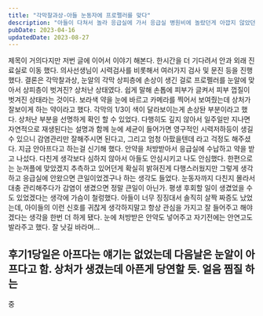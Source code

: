 ```yaml
---
title: "각막찰과상-아들 눈동자에 프로펠러를 맞다"
description: "아들이 다쳐서 놀라 응급실에 가서 응급실 병원비에 놀랐던게 아깝지 않았던 것에 관련한 심오하지 않은 이야기"
pubDate: 2023-04-16
updatedDate: 2023-08-27
---
```


제목이 거의다지만 저번 글에 이어서 이야기 해본다.
한시간을 더 기다려서 안과 외래 진료실로 이동 했다.
의사선생님이 시력검사를 비롯해서 여러가지 검사 및 문진 등을 진행했다.
결론은 각막찰과상, 눈알의 각막 상피층에 손상이 생긴 걸로 프로펠러를 눈알에 맞아서 상피층이 벗겨진?
상처난 상태였다.
쉽게 말해 손톱에 피부가 글켜서 피부 껍질이 벗겨진 상태라는 것이다.
보라색 약을 눈에 바르고 카메라를 찍어서 보여줬는데 상처가 잘보이게 하는 약이라고 했다.
각막의 1/3이 색이 달라보이는게 손상돤 부분이라고 했다.
상처난 부분을 선명하게 확인 할 수 있었다.
다행히도 깊지 않아서 일주일만 지나면 자연적으로 재생된다는 설명과 함께 눈에 세균이 들어가면 영구적인 시력저하등이 생길수 있으니 감염관리만 잘해주시면 된다고, 그리고 엄청 아팠을텐데 라고 걱정도 해주셨다.
지금 안아프다고 하는걸 신기해 했다.
안약을 처방받아서 응급실에 수납하고 약을 받고 나섰다.
다친게 생각보다 심하지 않아서 아들도 안심시키고 나도 안심했다.
한편으로는 눈꺼플에 맞았겠지 추측하고 있어던게 확실히 밝혀진게 다행스러웠지만 그렇게 생각하고 응급실에 안왔으면 큰일이었겠구나 하는 생각도 들었다.
눈동자까지 다친지 몰라서 대충 관리해주다가 감염이 생겼으면 정말 큰일이 아닌가.
평생 후회할 일이 생겼었을 수도 있었겠다는 생각에 가슴이 철렁했다.
아들이 너무 징징대서 솔직히 살짝 짜증도 났었는데, 아이들의 이런 신호를 귀찮게 생각하지말고 항상 관심을 가지고 잘 들어주고 해야겠다는 생각을 한번 더 하게 됐다.
눈에 처방받은 안약도 넣어주고 자기전에는 안연고도 발라주고 했다.
잘 낫길 바라며...

## 후기1당일은 아프다는 얘기는 없었는데 다음날은 눈알이 아프다고 함. 상처가 생겼는데 아픈게 당연할 듯. 얼음 찜질 하는

중